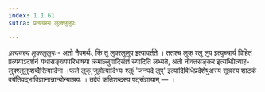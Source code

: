 ```yaml
---
index: 1.1.61
sutra: प्रत्ययस्य लुक्श्लुलुपः

---
```

_प्रत्ययस्य लुक्श्लुलुपः_ - अतो नैवमर्थः, किं तु लुक्श्लुलुप इत्यावर्तते । ततश्च लुक् श्लु लुप इत्युच्चार्य विहितं प्रत्ययाऽदर्शनं यथासङ्ख्यपरिभाषया क्रमाल्लुगादिसंज्ञं स्यादिति लभ्यते, अतो नोक्तसङ्कर इत्यभिप्रेत्याह-लुक्श्लुलुप्शब्दैरित्यादिना ।फले लुक्,जुहोत्यादिभ्यः श्लुः॑ 'जनपदे लुप्' इत्यादिविधिप्रदेशेषुअस्य सूत्रस्य शाटकं वये॑तिवद्भाविज्ञानान्नान्योन्याश्रयः । तदेवं कतिशब्दस्य षट्संज्ञायाम् —  ।